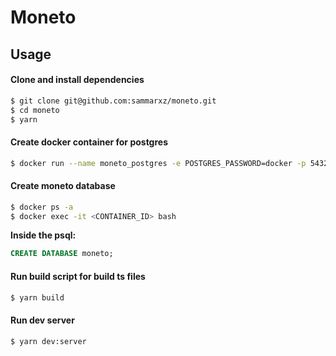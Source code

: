 # Moneto

## Usage

#### Clone and install dependencies
```bash
$ git clone git@github.com:sammarxz/moneto.git
$ cd moneto
$ yarn
```

#### Create docker container for postgres
```bash
$ docker run --name moneto_postgres -e POSTGRES_PASSWORD=docker -p 5432:5432 -d postgres
```

#### Create moneto database
```bash
$ docker ps -a
$ docker exec -it <CONTAINER_ID> bash
```

**Inside the psql:**
```sql
CREATE DATABASE moneto;
```

#### Run build script for build ts files
```bash
$ yarn build
```

#### Run dev server
```bash
$ yarn dev:server
```
